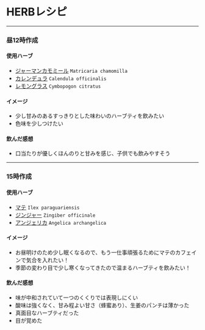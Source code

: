 # HERBレシピ

---

### 昼12時作成

#### 使用ハーブ
* [ジャーマンカモミール](ジャーマンカモミール.md)  `Matricaria chamomilla`
* [カレンデュラ](カレンデュラ.md)  `Calendula officinalis`
* [レモングラス](eee)  `Cymbopogon citratus`

#### イメージ
* 少し甘みのあるすっきりとした味わいのハーブティを飲みたい
* 色味を少しつけたい


#### 飲んだ感想
* 口当たりが優しくほんのりと甘みを感じ、子供でも飲みやすそう

---


### 15時作成
 #### 使用ハーブ
* [マテ](qqq)  `Ilex paraguariensis`
* [ジンジャー](カレンデュラ.md)  `Zingiber officinale`
* [アンジェリカ](カレンデュラ.md)  `Angelica archangelica`
#### イメージ
* お昼明けのため少し眠くなるので、もう一仕事頑張るためにマテのカフェインで気合を入れたい！
* 季節の変わり目で少し寒くなってきたので温まるハーブティを飲みたい！
#### 飲んだ感想
* 味が中和されていて一つのくくりでは表現しにくい
* 酸味は強くなく、甘み程よい甘さ（蜂蜜あり）、生姜のパンチは薄かった
* 真面目なハーブティだった
* 目が覚めた